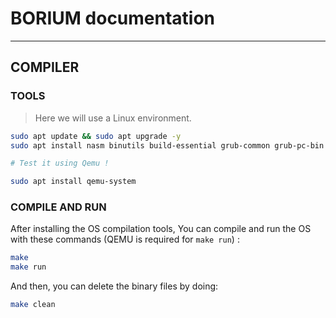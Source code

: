 
# BORIUM documentation

---

## COMPILER

### TOOLS

> Here we will use a Linux environment.

```sh
sudo apt update && sudo apt upgrade -y
sudo apt install nasm binutils build-essential grub-common grub-pc-bin xorriso make -y

# Test it using Qemu !

sudo apt install qemu-system 
```

### COMPILE AND RUN

After installing the OS compilation tools,
You can compile and run the OS with these commands (QEMU is required for `make run`) :

```sh
make
make run
```

And then, you can delete the binary files by doing:

```sh
make clean
```
